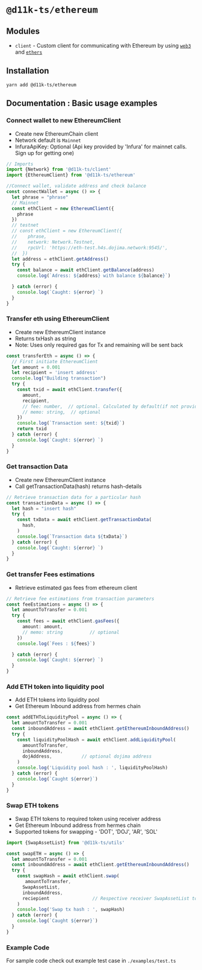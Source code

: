 # `@d11k-ts/ethereum`

## Modules

- `client` - Custom client for communicating with Ethereum by using [`web3`](https://github.com/ethereum/web3.js) and [`ethers`](https://github.com/ethers-io/ethers.js)

## Installation

```
yarn add @d11k-ts/ethereum
```

## Documentation : Basic usage examples

### Connect wallet to new EthereumClient

- Create new EthereumChain client
- Network default is `Mainnet`
- InfuraApiKey: Optional (Api key provided by 'Infura' for mainnet calls. Sign up for getting one)

```ts
// Imports
import {Network} from '@d11k-ts/client'
import {EthereumClient} from '@d11k-ts/ethereum'

//Connect wallet, validate address and check balance 
const connectWallet = async () => {
  let phrase = "phrase"
  // Mainnet
  const ethClient = new EthereumClient({
    phrase
  })
  // testnet
  // const ethClient = new EthereumClient({ 
  //    phrase, 
  //    network: Network.Testnet,
  //    rpcUrl: 'https://eth-test.h4s.dojima.network:9545/',
  //  })
  let address = ethClient.getAddress()
  try {
    const balance = await ethClient.getBalance(address)
    console.log(`Adress: ${address} with balance ${balance}`)

  } catch (error) {
    console.log(`Caught: ${error} `)
  }
}
```

### Transfer eth using EthereumClient

- Create new EthereumClient instance
- Returns txHash as string
- Note: Uses only required gas for Tx and remaining will be sent back

```ts
const transferEth = async () => {
  // First initiate EthereumClient
  let amount = 0.001
  let recipient = 'insert address'
  console.log("Building transaction")
  try {
    const txid = await ethClient.transfer({
      amount,
      recipient,
      // fee: number,  // optional. Calculated by default(if not provided) based on input amount.
      // memo: string,  // optional
    })
    console.log(`Transaction sent: ${txid}`)
    return txid
  } catch (error) {
    console.log(`Caught: ${error} `)
  }
}
```

### Get transaction Data

- Create new EthereumClient instance
- Call getTransactionData(hash) returns hash-details

```ts
// Retrieve transaction data for a particular hash
const transactionData = async () => {
  let hash = "insert hash"
  try {
    const txData = await ethClient.getTransactionData(
      hash,
    )
    console.log(`Transaction data ${txData}`)
  } catch (error) {
    console.log(`Caught: ${error} `)
  }
}
```

### Get transfer Fees estimations

- Retrieve estimated gas fees from ethereum client

```ts
// Retrieve fee estimations from transaction parameters
const feeEstimations = async () => {
  let amountToTransfer = 0.001
  try {
    const fees = await ethClient.gasFees({
      amount: amount,
      // memo: string          // optional
    })
    console.log(`Fees : ${fees}`)

  } catch (error) {
    console.log(`Caught: ${error} `)
  }
}
```

### Add ETH token into liquidity pool

- Add ETH tokens into liquidity pool
- Get Ethereum Inbound address from hermes chain

```ts
const addETHToLiquidityPool = async () => {
  let amountToTransfer = 0.001
  const inboundAddress = await ethClient.getEthereumInboundAddress()
  try {
    const liquidityPoolHash = await ethClient.addLiquidityPool(
      amountToTransfer,
      inboundAddress,
      dojAddress,           // optional dojima address
    )
    console.log('Liquidity pool hash : ', liquidityPoolHash)
  } catch (error) {
    console.log(`Caught ${error}`)
  }
}
```

### Swap ETH tokens

- Swap ETH tokens to required token using receiver address
- Get Ethereum Inbound address from hermes chain
- Supported tokens for swapping - 'DOT', 'DOJ', 'AR', 'SOL'

```ts
import {SwapAssetList} from '@d11k-ts/utils'

const swapETH = async () => {
  let amountToTransfer = 0.001
  const inboundAddress = await ethClient.getEthereumInboundAddress()
  try {
    const swapHash = await ethClient.swap(
       amountToTransfer,
      SwapAssetList,
      inboundAddress,
      reciepient                // Respective receiver SwapAssetList token address
    )
    console.log('Swap tx hash : ', swapHash)
  } catch (error) {
    console.log(`Caught ${error}`)
  }
}
```

[//]: # (# `@d11k-ts/ethereum`)

[//]: # ()
[//]: # (## Modules)

[//]: # ()
[//]: # (- `client` - Custom client for communicating with Ethereum by using [`ethers`]&#40;https://github.com/ethers-io/ethers.js&#41;)

[//]: # ()
[//]: # (## Installation)

[//]: # ()
[//]: # (```)

[//]: # (yarn add @d11k-ts/ethereum)

[//]: # (```)

[//]: # ()
[//]: # (Following dependencies have to be installed into your project. These are not included in `@d11k-ts/ethereum`.)

[//]: # ()
[//]: # (```)

[//]: # (yarn add axios ethers)

[//]: # (```)

[//]: # ()
[//]: # (## Service Providers)

[//]: # ()
[//]: # (This package uses the following service providers:)

[//]: # ()
[//]: # (| Function                  | Service   | Notes                                                                          |)

[//]: # (| ------------------------- | --------- | ------------------------------------------------------------------------------ |)

[//]: # (| ETH balances              | Etherscan | https://etherscan.io/apis#accounts &#40;module=`account`, action=`balance`&#41;        |)

[//]: # (| Token balances            | Etherscan | https://etherscan.io/apis#tokens &#40;module=`account`, action=`tokenbalance`&#41;     |)

[//]: # (| ETH transaction history   | Etherscan | https://etherscan.io/apis#accounts &#40;module=`account`, action=`txlistinternal`&#41; |)

[//]: # (| Token transaction history | Etherscan | https://etherscan.io/apis#accounts &#40;module=`account`, action=`tokentx`&#41;        |)

[//]: # (| Transaction fees          | Etherscan | https://etherscan.io/apis#gastracker &#40;module=`gastracker`, action=`gasoracle`&#41; |)

[//]: # (| Transaction broadcast     | Etherscan | https://sebs.github.io/etherscan-api/#eth_sendrawtransaction                   |)

[//]: # (| Explorer                  | Etherscan | https://etherscan.io/                                                          |)

[//]: # ()
[//]: # (Etherscan API rate limits: https://info.etherscan.com/api-return-errors/)

[//]: # ()
[//]: # (- Testnet API - https://api-goerli.etherscan.io , Explorer - https://goerli.etherscan.io/)

[//]: # ()
[//]: # (- This package uses `etherjs` library, by default it uses several providers. &#40;`https://docs.ethers.io/v5/api-keys/`&#41;)

[//]: # ()
[//]: # (## Documentation : Basic usage examples)

[//]: # ()
[//]: # (### Connect wallet to new EthereumClient)

[//]: # ()
[//]: # (- Create new EthereumChain client)

[//]: # (- Network default is `Mainnet`)

[//]: # ()
[//]: # (```ts)

[//]: # (// Imports)

[//]: # (import {Network} from '@d11k-ts/client')

[//]: # (import {ETH_DECIMAL, EthereumClient} from '@d11k-ts/ethereum')

[//]: # (import {assetAmount, assetToBase, baseToAsset} from '@d11k-ts/utils')

[//]: # ()
[//]: # (//Connect wallet, validate address and check balance )

[//]: # (const connectWallet = async &#40;&#41; => {)

[//]: # (  let phrase = "phrase")

[//]: # (  // Mainnet)

[//]: # (  const ethClient = new EthereumClient&#40;{phrase}&#41;)

[//]: # (  // testnet)

[//]: # (  // const ethClient = new EthereumClient&#40;{ )

[//]: # (  //    phrase, )

[//]: # (  //    network: Network.Testnet,)

[//]: # (  //    etherscanApiKey: 'get-etherscan-api-key',)

[//]: # (  //    ethplorerApiKey: 'get-ethplorer-api-key',)

[//]: # (  //  }&#41;)

[//]: # (  let address = ethClient.getAddress&#40;&#41;)

[//]: # (  let isValid = ethClient.validateAddress&#40;address&#41;)

[//]: # (  console.log&#40;address&#41;)

[//]: # (  if &#40;isValid === true&#41; {)

[//]: # (    try {)

[//]: # (      const balance = await ethClient.getBalance&#40;address&#41;)

[//]: # (      let assetAmount = &#40;baseToAsset&#40;balance[0].amount&#41;&#41;.amount&#40;&#41;)

[//]: # (      console.log&#40;`Adress: ${address} with balance ${assetAmount}`&#41;)

[//]: # ()
[//]: # (    } catch &#40;error&#41; {)

[//]: # (      console.log&#40;`Caught: ${error} `&#41;)

[//]: # (    })

[//]: # (  } else {)

[//]: # (    console.log&#40;`Address: ${address} is invalid`&#41;)

[//]: # (  })

[//]: # (})

[//]: # ()
[//]: # (```)

[//]: # ()
[//]: # (### Transfer eth using EthereumClient)

[//]: # ()
[//]: # (- Create new EthereumClient instance)

[//]: # (- Convert amount to transfer to base amount)

[//]: # (- Build transaction)

[//]: # (- Returns txHash as string)

[//]: # ()
[//]: # (```ts)

[//]: # (// Transfer ethereum other TxParams > feeOptionKey?, gasLimit?, gasPrice? )

[//]: # (const transferEth = async &#40;&#41; => {)

[//]: # (  // First initiate EthereumClient)

[//]: # (  let amountToTransfer = 0.001)

[//]: # (  let recipient = 'insert address')

[//]: # (  let amount = assetToBase&#40;assetAmount&#40;amountToTransfer, ETH_DECIMAL&#41;&#41;)

[//]: # (  console.log&#40;"Building transaction"&#41;)

[//]: # (  try {)

[//]: # (    const txid = await ethClient.transfer&#40;{)

[//]: # (      amount,)

[//]: # (      recipient,)

[//]: # (      "memo": "memo",               // optional)

[//]: # (      "walletIndex": 0,             // optional &#40;default&#41;)

[//]: # (      "asset": AssetETH,            // optional &#40;default&#41;)

[//]: # (    }&#41;)

[//]: # (    console.log&#40;`Transaction sent: ${txid}`&#41;)

[//]: # (    return txid)

[//]: # (  } catch &#40;error&#41; {)

[//]: # (    console.log&#40;`Caught: ${error} `&#41;)

[//]: # (  })

[//]: # (})

[//]: # ()
[//]: # (```)

[//]: # ()
[//]: # (### Get transaction Data & transaction History)

[//]: # ()
[//]: # (- Create new EthereumClient instance)

[//]: # (- Call getTransactionData&#40;hash&#41; returns hash-details)

[//]: # (- Call getTransactions&#40;address&#41; returns list of transactions &#40;if any&#41;)

[//]: # ()
[//]: # (```ts)

[//]: # (// Retrieve transaction data for a particular hash)

[//]: # (const transactionData = async &#40;&#41; => {)

[//]: # (  let hash = "insert hash")

[//]: # (  let Address = ethClient.getAddress&#40;&#41;)

[//]: # (  try {)

[//]: # (    const txData = await ethClient.getTransactionData&#40;)

[//]: # (      hash,)

[//]: # (      Address         // optional)

[//]: # (    &#41;)

[//]: # (    console.log&#40;`Transaction data ${txData}`&#41;)

[//]: # (  } catch &#40;error&#41; {)

[//]: # (    console.log&#40;`Caught: ${error} `&#41;)

[//]: # (  })

[//]: # (})

[//]: # ()
[//]: # (// Retrieve transaction history for a particular address)

[//]: # (const transactionHistory = async &#40;&#41; => {)

[//]: # (  let Address = ethClient.getAddress&#40;&#41;)

[//]: # (  try {)

[//]: # (    const txHistory = await ethClient.getTransactions&#40;{address: Address}&#41;)

[//]: # (    console.log&#40;`Found ${txHistory.total.toString&#40;&#41;}`&#41;)

[//]: # (    txHistory.txs.forEach&#40;tx => console.log&#40;tx&#41;&#41;)

[//]: # (  } catch &#40;error&#41; {)

[//]: # (    console.log&#40;`Caught: ${error} `&#41;)

[//]: # (  })

[//]: # (})

[//]: # ()
[//]: # (```)

[//]: # ()
[//]: # (### Get transfer Fees estimations)

[//]: # ()
[//]: # (- Retrieve estimated gas prices and gas limits from ethereum client)

[//]: # ()
[//]: # (```ts)

[//]: # (// Retrieve fee estimations from transaction parameters)

[//]: # (const feeEstimations = async &#40;&#41; => {)

[//]: # (  let amountToTransfer = 0.001)

[//]: # (  let amount = assetToBase&#40;assetAmount&#40;amountToTransfer, ETH_DECIMAL&#41;&#41;)

[//]: # (  let recipient = "insert address")

[//]: # (  try {)

[//]: # (    const fees = await ethClient.estimateFeesWithGasPricesAndLimits&#40;{)

[//]: # (      "amount": amount,)

[//]: # (      "recipient": recipient)

[//]: # (    }&#41;)

[//]: # (    console.log&#40;`Fees average : ${baseToAsset&#40;fees.fees.average&#41;.amount&#40;&#41;}, gas limits: ${fees.gasLimit}, gas prices average: ${baseToAsset&#40;fees.gasPrices.average&#41;.amount&#40;&#41;}`&#41;)

[//]: # ()
[//]: # (  } catch &#40;error&#41; {)

[//]: # (    console.log&#40;`Caught: ${error} `&#41;)

[//]: # (  })

[//]: # (})

[//]: # ()
[//]: # (```)

### Example Code

For sample code check out example test case in `./examples/test.ts`